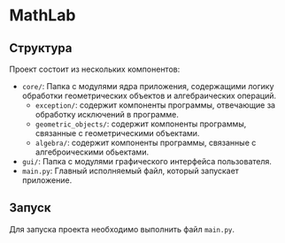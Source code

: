 # MathLab

## Структура

Проект состоит из нескольких компонентов:

- `core/`: Папка с модулями ядра приложения, содержащими логику обработки геометрических объектов и алгебраических операций.
    - `exception/`:  содержит компоненты программы, отвечающие за обработку исключений в программе.
    - `geometric_objects/`: содержит компоненты программы, связанные с геометрическими объектами.
    - `algebra/`: содержит компоненты программы, связанные с алгеброическими обьектами.
- `gui/`: Папка с модулями графического интерфейса пользователя.
- `main.py`: Главный исполняемый файл, который запускает приложение.

## Запуск

Для запуска проекта необходимо выполнить файл `main.py`.